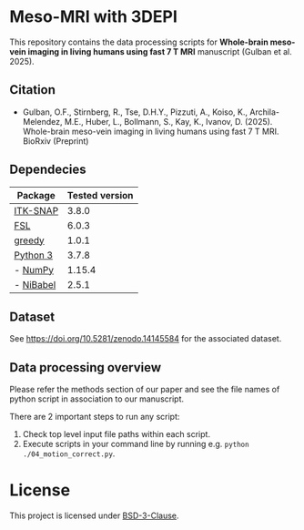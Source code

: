 # Meso-MRI with 3DEPI
This repository contains the data processing scripts for **Whole-brain meso-vein imaging in living humans using fast 7 T MRI** manuscript (Gulban et al. 2025).

## Citation
- Gulban, O.F., Stirnberg, R., Tse, D.H.Y., Pizzuti, A., Koiso, K., Archila-Melendez, M.E., Huber, L., Bollmann, S., Kay, K., Ivanov, D. (2025). Whole-brain meso-vein imaging in living humans using fast 7 T MRI. BioRxiv (Preprint)

## Dependecies
| Package                                                 | Tested version |
|---------------------------------------------------------|----------------|
| [ITK-SNAP](http://www.itksnap.org/pmwiki/pmwiki.php)    | 3.8.0          |
| [FSL](https://fsl.fmrib.ox.ac.uk/fsl/docs/#/)           | 6.0.3         |
| [greedy](https://sites.google.com/view/greedyreg/about) | 1.0.1          |
| [Python 3](https://www.python.org/)                     | 3.7.8          |
| - [NumPy](http://www.numpy.org/)                        | 1.15.4         |
| - [NiBabel](http://nipy.org/nibabel/)                   | 2.5.1          |

## Dataset
See https://doi.org/10.5281/zenodo.14145584 for the associated dataset.

## Data processing overview
Please refer the methods section of our paper and see the file names of python script in association to our manuscript.

There are 2 important steps to run any script:
1. Check top level input file paths within each script.
2. Execute scripts in your command line by running e.g. `python ./04_motion_correct.py`.

# License
This project is licensed under [BSD-3-Clause](https://opensource.org/licenses/BSD-3-Clause).
